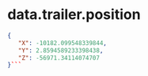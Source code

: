 # data.trailer.position

```json
{
   "X": -10182.099548339844,
   "Y": 2.8594589233398438,
   "Z": -56971.34114074707
}```
